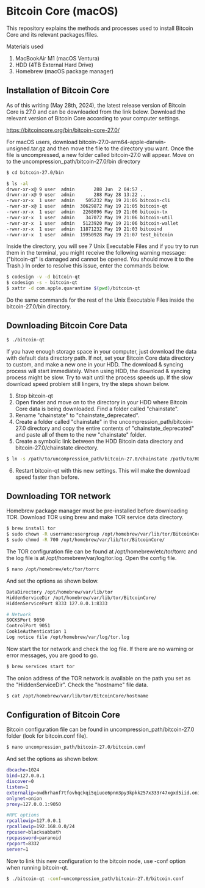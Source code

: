 # Bitcoin Core (macOS)
This repository explains the methods and processes used to install Bitcoin Core and its relevant packages/files.

Materials used
1. MacBookAir M1 (macOS Ventura)
2. HDD (4TB External Hard Drive)
3. Homebrew (macOS package manager)

## Installation of Bitcoin Core
As of this writing (May 28th, 2024), the latest release version of Bitcoin Core is 27.0 and can be downloaded from the link below. Download the relevant version of Bitcoin Core according to your computer settings.

https://bitcoincore.org/bin/bitcoin-core-27.0/

For macOS users, download bitcoin-27.0-arm64-apple-darwin-unsigned.tar.gz and then move the file to the directory you want. Once the file is uncompressed, a new folder called bitcoin-27.0 will appear. Move on to the uncompression_path/bitcoin-27.0/bin directory
```bash
$ cd bitcoin-27.0/bin
```
```bash
$ ls -al
drwxr-xr-x@ 9 user  admin       288 Jun  2 04:57 .
drwxr-xr-x@ 9 user  admin       288 May 28 13:22 ..
-rwxr-xr-x  1 user  admin    505232 May 19 21:05 bitcoin-cli
-rwxr-xr-x@ 1 user  admin  30629872 May 19 21:05 bitcoin-qt
-rwxr-xr-x  1 user  admin   2268096 May 19 21:06 bitcoin-tx
-rwxr-xr-x  1 user  admin    347072 May 19 21:06 bitcoin-util
-rwxr-xr-x  1 user  admin   5123920 May 19 21:06 bitcoin-wallet
-rwxr-xr-x  1 user  admin  11871232 May 19 21:03 bitcoind
-rwxr-xr-x  1 user  admin  19950928 May 19 21:07 test_bitcoin
```
Inside the directory, you will see 7 Unix Executable Files and if you try to run them in the terminal, you might receive the following warning message: ("bitcoin-qt" is damaged and cannot be opened. You should move it to the Trash.) In order to resolve this issue, enter the commands below.
```bash
$ codesign -v -d bitcoin-qt
$ codesign -s - bitcoin-qt
$ xattr -d com.apple.quarantine $(pwd)/bitcoin-qt
```
Do the same commands for the rest of the Unix Executable Files inside the bitcoin-27.0/bin directory.

## Downloading Bitcoin Core Data
```bash
$ ./bitcoin-qt
```
If you have enough storage space in your computer, just download the data with default data directory path. If not, set your Bitcoin Core data directory to custom, and make a new one in your HDD. The download & syncing process will start immediately. When using HDD, the download & syncing process might be slow. Try to wait until the process speeds up. If the slow download speed problem still lingers, try the steps shown below.
1. Stop bitcoin-qt
2. Open finder and move on to the directory in your HDD where Bitcoin Core data is being downloaded. Find a folder called "chainstate".
3. Rename "chainstate" to "chainstate_deprecated".
4. Create a folder called "chainstate" in the uncompression_path/bitcoin-27.0 directory and copy the entire contents of "chainstate_deprecated" and paste all of them to the new "chainstate" folder.
5. Create a symbolic link between the HDD Bitcoin data directory and bitcoin-27.0/chainstate directory.
```bash
$ ln -s /path/to/uncompression_path/bitcoin-27.0/chainstate /path/to/HDD_Bitcoin_data_directory
```
6. Restart bitcoin-qt with this new settings.
This will make the download speed faster than before.

## Downloading TOR network
Homebrew package manager must be pre-installed before downloading TOR. Download TOR using brew and make TOR service data directory.
```bash
$ brew install tor
$ sudo chown -R username:usergroup /opt/homebrew/var/lib/tor/BitcoinCore/
$ sudo chmod -R 700 /opt/homebrew/var/lib/tor/BitcoinCore/
```
The TOR configuration file can be found at /opt/homebrew/etc/tor/torrc and the log file is at /opt/homebrew/var/log/tor.log. Open the config file.
```bash
$ nano /opt/homebrew/etc/tor/torrc
```
And set the options as shown below.
```bash
DataDirectory /opt/homebrew/var/lib/tor
HiddenServiceDir /opt/homebrew/var/lib/tor/BitcoinCore/
HiddenServicePort 8333 127.0.0.1:8333

# Network
SOCKSPort 9050
ControlPort 9051
CookieAuthentication 1
Log notice file /opt/homebrew/var/log/tor.log
```
Now start the tor network and check the log file. If there are no warning or error messages, you are good to go.
```bash
$ brew services start tor
```
The onion address of the TOR network is available on the path you set as the "HiddenServiceDir". Check the "hostname" file data.
```bash
$ cat /opt/homebrew/var/lib/tor/BitcoinCore/hostname
```

## Configuration of Bitcoin Core
Bitcoin configuration file can be found in uncompression_path/bitcoin-27.0 folder (look for bitcoin.conf file).
```bash
$ nano uncompression_path/bitcoin-27.0/bitcoin.conf
```
And set the options as shown below.
```bash
dbcache=1024
bind=127.0.0.1
discover=0
listen=1
externalip=owdhrhanf7tfovhqckqi5qiuoe6pnm3py3kpkk257x333r47xgxd5iid.onion:8333 # onion address
onlynet=onion
proxy=127.0.0.1:9050

#RPC options
rpcallowip=127.0.0.1
rpcallowip=192.168.0.0/24
rpcuser=blacksabbath
rpcpassword=paranoid
rpcport=8332
server=1
```
Now to link this new configuration to the bitcoin node, use -conf option when running bitcoin-qt.
```bash
$ ./bitcoin-qt -conf=uncompression_path/bitcoin-27.0/bitcoin.conf
```
